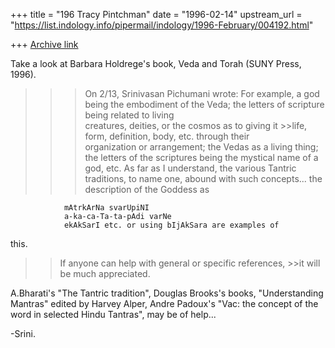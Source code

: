 +++
title = "196 Tracy Pintchman"
date = "1996-02-14"
upstream_url = "https://list.indology.info/pipermail/indology/1996-February/004192.html"

+++
[Archive link](https://list.indology.info/pipermail/indology/1996-February/004192.html)

Take a look at Barbara Holdrege's book, Veda and Torah (SUNY Press,
1996).


>>> On 2/13, Srinivasan Pichumani wrote:
>>For example, a god being the embodiment of the Veda;
>>the letters of scripture being related to living           
>>creatures, deities, or the cosmos as to giving it       >>life,
form, definition, body, etc. through their             
>>organization or arrangement; the Vedas as a living
>>thing; the letters of the scriptures being the
>>mystical name of a god, etc.
  As far as I understand, the various Tantric traditions, to name
one, abound with such concepts... the description  of the Goddess as 

                mAtrkArNa svarUpiNI
                a-ka-ca-Ta-ta-pAdi varNe
                ekAkSarI etc. or using bIjAkSara are examples of
this.

>>If anyone can help with general or specific references,  >>it will
be much appreciated. 

A.Bharati's "The Tantric tradition", Douglas Brooks's books,
"Understanding Mantras" edited by Harvey Alper,
Andre Padoux's "Vac: the concept of the word in selected
Hindu Tantras", may be of help...

-Srini.







